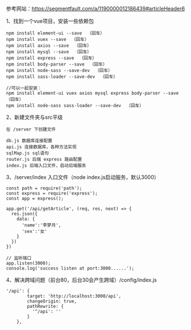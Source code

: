 参考网站：https://segmentfault.com/a/1190000012186439#articleHeader6

1、找到一个vue项目，安装一些依赖包

```
npm install element-ui --save  （回车）
npm install vuex --save  （回车）
npm install axios --save  （回车）
npm install mysql --save  （回车）
npm install express --save  （回车）
npm install body-parser --save  （回车）
npm install node-sass --save-dev  （回车）
npm install sass-loader --save-dev  （回车）

//可以一起安装：
npm install element-ui vuex axios mysql express body-parser --save  （回车）
npm install node-sass sass-loader --save-dev  （回车）
```

2、新建文件夹与src平级

```
在 /server 下创建文件

db.js 数据库连接配置
api.js 连接数据库，各种方法实现
sqlMap.js sql语句
router.js 后端 express 路由配置
index.js 后端入口文件，启动后端服务
```

3、/server/index 入口文件（node index.js启动服务，默认3000）
```
const path = require('path');
const express = require('express');
const app = express();

app.get('/api/getArticle', (req, res, next) => {
  res.json({
    data: {
      'name':'李梦月',
      'sex':'女'
    }
  })
})

// 监听端口
app.listen(3000);
console.log('success listen at port:3000......');

```
4、解决跨域问题（前台80，后台30会产生跨域）/config/index.js
```
'/api': {
        target: 'http://localhost:3000/api',
        changeOrigin: true,
        pathRewrite: {
          '^/api': ''
        }
    },
```
